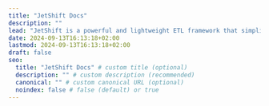 ```yaml
---
title: "JetShift Docs"
description: ""
lead: "JetShift is a powerful and lightweight ETL framework that simplifies the process of building data pipelines."
date: 2024-09-13T16:13:18+02:00
lastmod: 2024-09-13T16:13:18+02:00
draft: false
seo:
  title: "JetShift Docs" # custom title (optional)
  description: "" # custom description (recommended)
  canonical: "" # custom canonical URL (optional)
  noindex: false # false (default) or true
---
```

